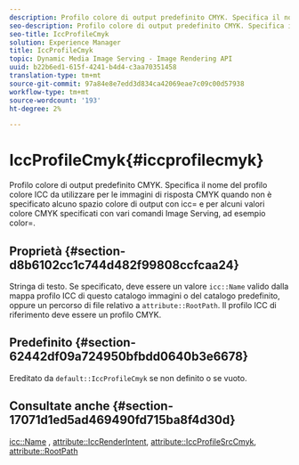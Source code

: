 ```yaml
---
description: Profilo colore di output predefinito CMYK. Specifica il nome del profilo colore ICC da utilizzare per le immagini di risposta CMYK quando non è specificato alcuno spazio colore di output con icc= e per alcuni valori colore CMYK specificati con vari comandi Image Serving, ad esempio color=.
seo-description: Profilo colore di output predefinito CMYK. Specifica il nome del profilo colore ICC da utilizzare per le immagini di risposta CMYK quando non è specificato alcuno spazio colore di output con icc= e per alcuni valori colore CMYK specificati con vari comandi Image Serving, ad esempio color=.
seo-title: IccProfileCmyk
solution: Experience Manager
title: IccProfileCmyk
topic: Dynamic Media Image Serving - Image Rendering API
uuid: b22b6ed1-615f-4241-b4d4-c3aa70351458
translation-type: tm+mt
source-git-commit: 97a84e8e7edd3d834ca42069eae7c09c00d57938
workflow-type: tm+mt
source-wordcount: '193'
ht-degree: 2%

---
```



# IccProfileCmyk{#iccprofilecmyk}

Profilo colore di output predefinito CMYK. Specifica il nome del profilo colore ICC da utilizzare per le immagini di risposta CMYK quando non è specificato alcuno spazio colore di output con icc= e per alcuni valori colore CMYK specificati con vari comandi Image Serving, ad esempio color=.

## Proprietà {#section-d8b6102cc1c744d482f99808ccfcaa24}

Stringa di testo. Se specificato, deve essere un valore `icc::Name` valido dalla mappa profilo ICC di questo catalogo immagini o del catalogo predefinito, oppure un percorso di file relativo a `attribute::RootPath`. Il profilo ICC di riferimento deve essere un profilo CMYK.

## Predefinito {#section-62442df09a724950bfbdd0640b3e6678}

Ereditato da `default::IccProfileCmyk` se non definito o se vuoto.

## Consultate anche {#section-17071d1ed5ad469490fd715ba8f4d30d}

[icc::Name](../../../../../is-api/image-catalog/image-serving-api-ref/c-image-catalog-reference/c-icc-profile-map-reference/r-name-icc.md#reference-9e7d3c8e35434981a3dfac66b8946cbe) ,  [attribute::IccRenderIntent](../../../../../is-api/image-catalog/image-serving-api-ref/c-image-catalog-reference/c-attributes-reference/r-iccrenderintent.md#reference-012f207f28bd4406a5368d23ed95a51f),  [attribute::IccProfileSrcCmyk](../../../../../is-api/image-catalog/image-serving-api-ref/c-image-catalog-reference/c-attributes-reference/r-iccprofilesrccmyk.md#reference-b57196dfe5db41fe88bd0828ed4ec728),  [attribute::RootPath](../../../../../is-api/image-catalog/image-serving-api-ref/c-image-catalog-reference/c-attributes-reference/r-rootpath.md#reference-17d57e5967be403b8408fa7214017494)
